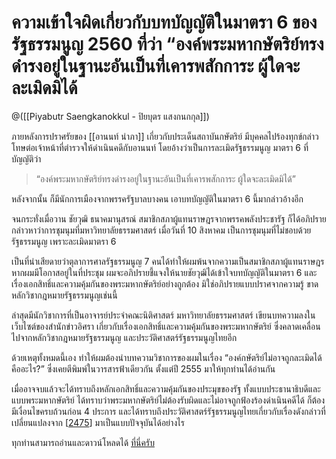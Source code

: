 # ความเข้าใจผิดเกี่ยวกับบทบัญญัติในมาตรา 6 ของรัฐธรรมนูญ 2560 ที่ว่า “องค์พระมหากษัตริย์ทรงดำรงอยู่ในฐานะอันเป็นที่เคารพสักการะ ผู้ใดจะละเมิดมิได้ 

@([[Piyabutr Saengkanokkul - ปิยบุตร แสงกนกกุล]])

ภายหลังการปราศรัยของ [[อานนท์ นำภา]] เกี่ยวกับประเด็นสถาบันกษัตริย์ มีบุคคลไปร้องทุกข์กล่าวโทษต่อเจ้าหน้าที่ตำรวจให้ดำเนินคดีกับอานนท์ โดยอ้างว่าเป็นการละเมิดรัฐธรรมนูญ มาตรา 6 ที่บัญญัติว่า  
> “องค์พระมหากษัตริย์ทรงดำรงอยู่ในฐานะอันเป็นที่เคารพสักการะ ผู้ใดจะละเมิดมิได้”

หลังจากนั้น ก็มีนักการเมืองจากพรรครัฐบาลบางคน เอาบทบัญญัติในมาตรา 6 นี้มากล่าวอ้างอีก

จนกระทั่งเมื่อวาน ชัยวุฒิ ธนาคมานุสรณ์ สมาชิกสภาผู้แทนราษฎรจากพรรคพลังประชารัฐ ก็ได้อภิปรายกล่าวหาว่าการชุมนุมที่มหาวิทยาลัยธรรมศาสตร์ เมื่อวันที่ 10 สิงหาคม เป็นการชุมนุมที่ไม่ชอบด้วยรัฐธรรมนูญ เพราะละเมิดมาตรา 6

เป็นที่น่าเสียดายว่าตุลาการศาลรัฐธรรมนูญ 7 คนได้ทำให้ผมพ้นจากความเป็นสมาชิกสภาผู้แทนราษฎร หากผมมีโอกาสอยู่ในที่ประชุม ผมจะอภิปรายชี้แจงให้นายชัยวุฒิได้เข้าใจบทบัญญัติในมาตรา 6 และเรื่องเอกสิทธิ์และความคุ้มกันของพระมหากษัตริย์อย่างถูกต้อง มิใช่อภิปรายแบบปราศจากความรู้ ขาดหลักวิชากฎหมายรัฐธรรมนูญเช่นนี้

ล่าสุดมีนักวิชาการที่เป็นอาจารย์ประจำคณะนิติศาสตร์ มหาวิทยาลัยธรรมศาสตร์ เขียนบทความลงในเว็บไซต์ของสำนักข่าวอิศรา เกี่ยวกับเรื่องเอกสิทธิ์และความคุ้มกันของพระมหากษัตริย์ ซึ่งคลาดเคลื่อนไปจากหลักวิชากฎหมายรัฐธรรมนูญ และประวัติศาสตร์รัฐธรรมนูญไทยอีก

ด้วยเหตุทั้งหมดนี้เอง ทำให้ผมต้องนำบทความวิชาการของผมในเรื่อง “องค์กษัตริย์ไม่อาจถูกละเมิดได้คืออะไร?” ซึ่งเคยตีพิมพ์ในวารสารฟ้าเดียวกัน ตั้งแต่ปี 2555 มาให้ทุกท่านได้อ่านกัน

เมื่ออาจจบแล้วจะได้ทราบถึงหลักเอกสิทธิ์และความคุ้มกันของประมุขของรัฐ ทั้งแบบประธานาธิบดีและแบบพระมหากษัตริย์ ได้ทราบว่าพระมหากษัตริย์ไม่ต้องรับผิดและไม่อาจถูกฟ้องร้องดำเนินคดีได้ ก็ต้องมีเงื่อนไขครบถ้วนก่อน 4 ประการ และได้ทราบถึงประวัติศาสตร์รัฐธรรมนูญไทยเกี่ยวกับเรื่องดังกล่าวที่เปลี่ยนแปลงจาก [[2475]] มาเป็นแบบปัจจุบันได้อย่างไร

ทุกท่านสามารถอ่านและดาวน์โหลดได้ [ที่นี่ครับ](https://www.academia.edu/20046565/%E0%B8%AD%E0%B8%87%E0%B8%84_%E0%B8%81%E0%B8%A9%E0%B8%B1%E0%B8%95%E0%B8%A3%E0%B8%B4%E0%B8%A2_%E0%B9%84%E0%B8%A1_%E0%B8%AD%E0%B8%B2%E0%B8%88%E0%B8%96%E0%B8%B9%E0%B8%81%E0%B8%A5%E0%B8%B0%E0%B9%80%E0%B8%A1%E0%B8%B4%E0%B8%94%E0%B9%84%E0%B8%94_%E0%B8%84%E0%B8%B7%E0%B8%AD%E0%B8%AD%E0%B8%B0%E0%B9%84%E0%B8%A3?fbclid=IwAR0zJLPLY6fCmNLOme2zCz-Zhza6bCyu47YcryQh6cwotwf94d2yZsucR3g)

[//begin]: # "Autogenerated link references for markdown compatibility"
[2475]: 2475 "2475"
[//end]: # "Autogenerated link references"